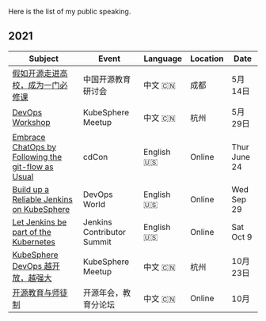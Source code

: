 Here is the list of my public speaking.

## 2021

| Subject | Event | Language | Location | Date |
|---|---|---|---|---|
| [假如开源走进高校，成为一门必修课](https://mp.weixin.qq.com/s/J94mPCvyLrJcCzouEOaakw) | 中国开源教育研讨会 | 中文 :cn: | 成都 | 5月14日 |
| [DevOps Workshop](https://www.bagevent.com/event/7414078) | KubeSphere Meetup  | 中文 :cn: | 杭州 | 5月29日 |
| [Embrace ChatOps by Following the git-flow as Usual](https://static.sched.com/hosted_files/cdcon2021/3a/Embrace%20ChatOps%20by%20Following%20the%20git-flow%20as%20Usual.pdf) | cdCon | English :us: | Online | Thur June 24 |
| [Build up a Reliable Jenkins on KubeSphere](https://www.devopsworld.com/agenda/session/581404) | DevOps World  | English :us: | Online | Wed Sep 29 |
| [Let Jenkins be part of the Kubernetes](https://www.meetup.com/Jenkins-online-meetup/events/281089570/) | Jenkins Contributor Summit | English :us: | Online | Sat Oct 9 |
| [KubeSphere DevOps 越开放，越强大](https://mp.weixin.qq.com/s/f9acyj8pi5mjWXm8zSksWA) | KubeSphere Meetup  | 中文 :cn: | 杭州 | 10月23日 |
| [开源教育与师徒制](https://www.bagevent.com/event/7685233) | 开源年会，教育分论坛 | 中文 :cn: | Online | 10月 |

